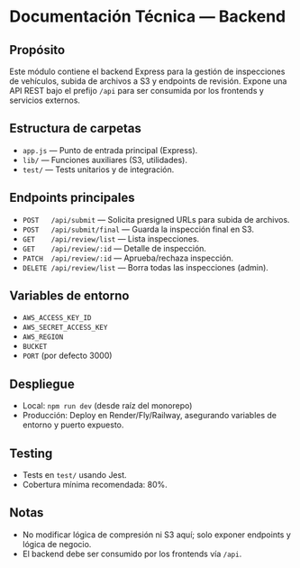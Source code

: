 # Documentación Técnica — Backend

## Propósito

Este módulo contiene el backend Express para la gestión de inspecciones de vehículos, subida de archivos a S3 y endpoints de revisión. Expone una API REST bajo el prefijo `/api` para ser consumida por los frontends y servicios externos.

## Estructura de carpetas

- `app.js` — Punto de entrada principal (Express).
- `lib/` — Funciones auxiliares (S3, utilidades).
- `test/` — Tests unitarios y de integración.

## Endpoints principales

- `POST   /api/submit`         — Solicita presigned URLs para subida de archivos.
- `POST   /api/submit/final`   — Guarda la inspección final en S3.
- `GET    /api/review/list`    — Lista inspecciones.
- `GET    /api/review/:id`     — Detalle de inspección.
- `PATCH  /api/review/:id`     — Aprueba/rechaza inspección.
- `DELETE /api/review/list`    — Borra todas las inspecciones (admin).

## Variables de entorno

- `AWS_ACCESS_KEY_ID`
- `AWS_SECRET_ACCESS_KEY`
- `AWS_REGION`
- `BUCKET`
- `PORT` (por defecto 3000)

## Despliegue

- Local: `npm run dev` (desde raíz del monorepo)
- Producción: Deploy en Render/Fly/Railway, asegurando variables de entorno y puerto expuesto.

## Testing

- Tests en `test/` usando Jest.
- Cobertura mínima recomendada: 80%.

## Notas

- No modificar lógica de compresión ni S3 aquí; solo exponer endpoints y lógica de negocio.
- El backend debe ser consumido por los frontends vía `/api`. 